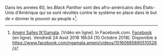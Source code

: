 <!-- TITLE: Black Panther -->
<!-- SUBTITLE: Présentation des Black Panther -->

Dans les années 60, les *Black Panther* sont des afro-américains des États-Unis d'Amérique qui se sont révoltés contre le système en place dans le but de « donner le pouvoir au peuple »[^1].


[^1]: [Améni Salles N'Gamala](https://www.facebook.com/ngamala.ameni?eid=ARDlKGy1O9Eazm0P9VfQbjm8ciBWjF1TV17RrEcXv-AWl77mG8KDe2ccgc0hhsKv2pKu7eTkTpRWaq1e). [Vidéo en ligne]. In Facebook.com. [Facebook](https://www.facebook.com) (en ligne). Vendredi 24 Août 2018 16h34 [10 Octobre 2018]. Disponible à https://www.facebook.com/ngamala.ameni/videos/10160685890510526/